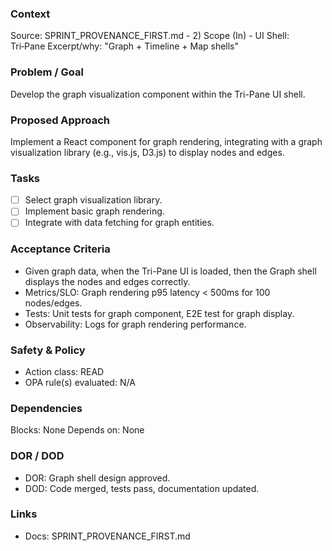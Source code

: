 ### Context
Source: SPRINT_PROVENANCE_FIRST.md - 2) Scope (In) - UI Shell: Tri‑Pane
Excerpt/why: "Graph + Timeline + Map shells"

### Problem / Goal
Develop the graph visualization component within the Tri-Pane UI shell.

### Proposed Approach
Implement a React component for graph rendering, integrating with a graph visualization library (e.g., vis.js, D3.js) to display nodes and edges.

### Tasks
- [ ] Select graph visualization library.
- [ ] Implement basic graph rendering.
- [ ] Integrate with data fetching for graph entities.

### Acceptance Criteria
- Given graph data, when the Tri-Pane UI is loaded, then the Graph shell displays the nodes and edges correctly.
- Metrics/SLO: Graph rendering p95 latency < 500ms for 100 nodes/edges.
- Tests: Unit tests for graph component, E2E test for graph display.
- Observability: Logs for graph rendering performance.

### Safety & Policy
- Action class: READ
- OPA rule(s) evaluated: N/A

### Dependencies
Blocks: None
Depends on: None

### DOR / DOD
- DOR: Graph shell design approved.
- DOD: Code merged, tests pass, documentation updated.

### Links
- Docs: SPRINT_PROVENANCE_FIRST.md
